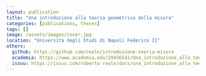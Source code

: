 ```yaml
---
layout: publication
title: "Una introduzione alla teoria geometrica della misura"
categories: [publications, theses]
tags: []
image: /assets/images/cover.jpg
location: "Università degli Studi di Napoli Federico II"
others:
  github: https://github.com/reale/introduzione-teoria-misura
  academia: https://www.academia.edu/29436542/Una_introduzione_alla_teoria_geometrica_della_misura
  issuu: https://issuu.com/roberto-reale/docs/una_introduzione_alla_teoria_geomet
---
```

